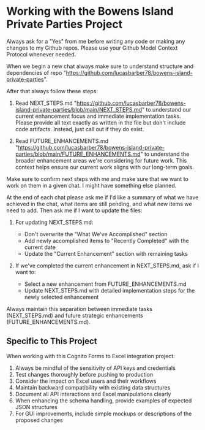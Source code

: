 # Working with the Bowens Island Private Parties Project

Always ask for a "Yes" from me before writing any code or making any changes to my Github repos.
Please use your Github Model Context Protocol whenever needed.

When we begin a new chat always make sure to understand structure and dependencies of repo "https://github.com/lucasbarber78/bowens-island-private-parties".

After that always follow these steps:
1. Read NEXT_STEPS.md "https://github.com/lucasbarber78/bowens-island-private-parties/blob/main/NEXT_STEPS.md" to understand our current enhancement focus and immediate implementation tasks. Please provide all text exactly as written in the file but don't include code artifacts. Instead, just call out if they do exist.

2. Read FUTURE_ENHANCEMENTS.md "https://github.com/lucasbarber78/bowens-island-private-parties/blob/main/FUTURE_ENHANCEMENTS.md" to understand the broader enhancement areas we're considering for future work. This context helps ensure our current work aligns with our long-term goals.

Make sure to confirm next steps with me and make sure that we want to work on them in a given chat. I might have something else planned.

At the end of each chat please ask me if I'd like a summary of what we have achieved in the chat, what items are still pending, and what new items we need to add. Then ask me if I want to update the files:

1. For updating NEXT_STEPS.md:
   - Don't overwrite the "What We've Accomplished" section
   - Add newly accomplished items to "Recently Completed" with the current date
   - Update the "Current Enhancement" section with remaining tasks

2. If we've completed the current enhancement in NEXT_STEPS.md, ask if I want to:
   - Select a new enhancement from FUTURE_ENHANCEMENTS.md
   - Update NEXT_STEPS.md with detailed implementation steps for the newly selected enhancement

Always maintain this separation between immediate tasks (NEXT_STEPS.md) and future strategic enhancements (FUTURE_ENHANCEMENTS.md).

## Specific to This Project

When working with this Cognito Forms to Excel integration project:

1. Always be mindful of the sensitivity of API keys and credentials
2. Test changes thoroughly before pushing to production
3. Consider the impact on Excel users and their workflows
4. Maintain backward compatibility with existing data structures
5. Document all API interactions and Excel manipulations clearly
6. When enhancing the schema handling, provide examples of expected JSON structures
7. For GUI improvements, include simple mockups or descriptions of the proposed changes
